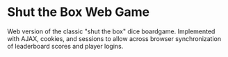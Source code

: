 # Shut the Box Web Game

Web version of the classic "shut the box" dice boardgame. Implemented with AJAX, cookies, and sessions to allow across browser synchronization of leaderboard scores and player logins.
